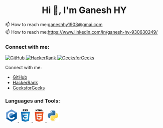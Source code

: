 <h1 align="center">Hi 👋, I'm Ganesh HY</h1>



📫 How to reach me:ganeshhy1903@gmai.com<br>
📫 How to reach me:https://www.linkedin.com/in/ganesh-hy-930630249/
<h3 align="left">Connect with me:</h3>

<!-- GitHub Icon -->
<a href="https://github.com/YourGitHubUsername" target="_blank" rel="noopener noreferrer">
    <img src="https://image.flaticon.com/icons/png/512/25/25231.png" alt="GitHub" width="50" height="50">
</a>

<!-- HackerRank Icon -->
<a href="https://www.hackerrank.com/profile/ganeshhy1903" target="_blank" rel="noopener noreferrer">
    <img src="https://upload.wikimedia.org/wikipedia/commons/6/65/HackerRank_logo.png" alt="HackerRank" width="50" height="50">
</a>

<!-- GeeksforGeeks Icon -->
<a href="https://www.geeksforgeeks.org/user/ganeshhg77w/" target="_blank" rel="noopener noreferrer">
    <img src="https://media.geeksforgeeks.org/wp-content/cdn-uploads/gfg_200X200-min.png" alt="GeeksforGeeks" width="50" height="50">
</a>

<!-- Text Links -->
<p>Connect with me:</p>
<ul>
    <li><a href="https://github.com/ganeshhy" target="_blank" rel="noopener noreferrer">GitHub</a></li>
    <li><a href="https://www.hackerrank.com/profile/ganeshhy1903" target="_blank" rel="noopener noreferrer">HackerRank</a></li>
    <li><a href="https://www.geeksforgeeks.org/user/ganeshhg77w/" target="_blank" rel="noopener noreferrer">GeeksforGeeks</a></li>
</ul>

</body>
</html>


<p align="left">
</p>

<h3 align="left">Languages and Tools:</h3>
<p align="left"> <a href="https://www.cprogramming.com/" target="_blank" rel="noreferrer"> <img src="https://raw.githubusercontent.com/devicons/devicon/master/icons/c/c-original.svg" alt="c" width="40" height="40"/> </a> <a href="https://www.w3schools.com/css/" target="_blank" rel="noreferrer"> <img src="https://raw.githubusercontent.com/devicons/devicon/master/icons/css3/css3-original-wordmark.svg" alt="css3" width="40" height="40"/> </a> <a href="https://www.w3.org/html/" target="_blank" rel="noreferrer"> <img src="https://raw.githubusercontent.com/devicons/devicon/master/icons/html5/html5-original-wordmark.svg" alt="html5" width="40" height="40"/> </a> <a href="https://www.python.org" target="_blank" rel="noreferrer"> <img src="https://raw.githubusercontent.com/devicons/devicon/master/icons/python/python-original.svg" alt="python" width="40" height="40"/> </a> </p>
